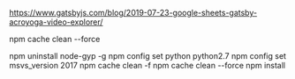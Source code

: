 https://www.gatsbyjs.com/blog/2019-07-23-google-sheets-gatsby-acroyoga-video-explorer/

npm cache clean --force

npm uninstall node-gyp -g
npm config set python python2.7
npm config set msvs_version 2017
npm cache clean -f
npm cache clean --force
npm install
